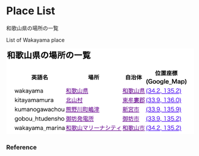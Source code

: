 Place List
============

和歌山県の場所の一覧

List of Wakayama place

![place list](https://github.com/ohwada/World_Countries/blob/main/geoPandas/polygon_explode/wakayama/place_list/screenshots/wakayama_place_list.png)

### Reference

